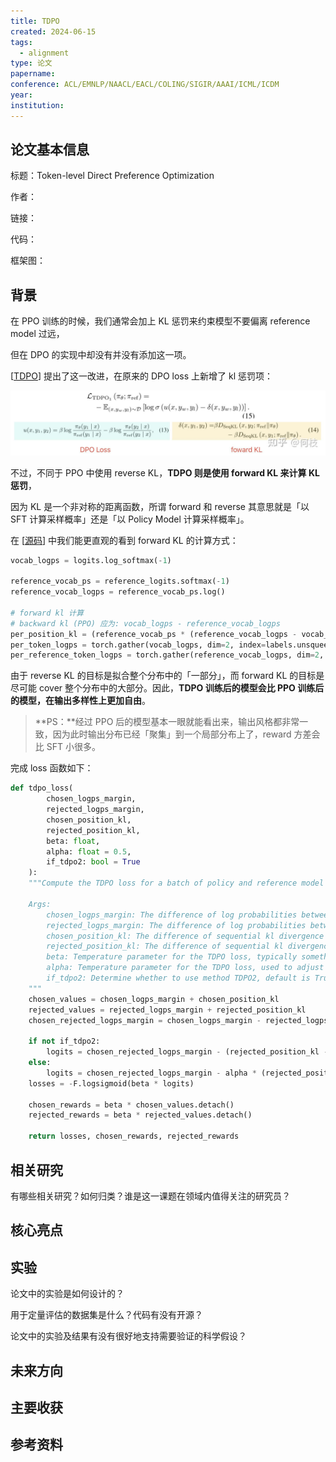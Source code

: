 ```yaml
---
title: TDPO
created: 2024-06-15
tags:
  - alignment
type: 论文
papername: 
conference: ACL/EMNLP/NAACL/EACL/COLING/SIGIR/AAAI/ICML/ICDM
year: 
institution:
---
```


## 论文基本信息

标题：Token-level Direct Preference Optimization

作者：

链接：

代码：

框架图：


## 背景

在 PPO 训练的时候，我们通常会加上 KL 惩罚来约束模型不要偏离 reference model 过远，

但在 DPO 的实现中却没有并没有添加这一项。

[[TDPO](https://link.zhihu.com/?target=https%3A//arxiv.org/pdf/2404.11999)] 提出了这一改进，在原来的 DPO loss 上新增了 kl 惩罚项：

![](img/Pasted%20image%2020240615170821.png)

不过，不同于 PPO 中使用 reverse KL，**TDPO 则是使用 forward KL 来计算 KL 惩罚**，

因为 KL 是一个非对称的距离函数，所谓 forward 和 reverse 其意思就是「以 SFT 计算采样概率」还是「以 Policy Model 计算采样概率」。

在 [[源码](https://link.zhihu.com/?target=https%3A//github.com/Vance0124/Token-level-Direct-Preference-Optimization/blob/4f533a7bf8944d287c89a451c2006027e3353f56/trainers.py%23L145)] 中我们能更直观的看到 forward KL 的计算方式：

```python
vocab_logps = logits.log_softmax(-1)

reference_vocab_ps = reference_logits.softmax(-1)
reference_vocab_logps = reference_vocab_ps.log()

# forward kl 计算
# backward kl (PPO) 应为: vocab_logps - reference_vocab_logps
per_position_kl = (reference_vocab_ps * (reference_vocab_logps - vocab_logps)).sum(-1)
per_token_logps = torch.gather(vocab_logps, dim=2, index=labels.unsqueeze(2)).squeeze(2)
per_reference_token_logps = torch.gather(reference_vocab_logps, dim=2, index=labels.unsqueeze(2)).squeeze(2)
```

由于 reverse KL 的目标是拟合整个分布中的「一部分」，而 forward KL 的目标是尽可能 cover 整个分布中的大部分。因此，**TDPO 训练后的模型会比 PPO 训练后的模型，在输出多样性上更加自由**。

> **PS：**经过 PPO 后的模型基本一眼就能看出来，输出风格都非常一致，因为此时输出分布已经「聚集」到一个局部分布上了，reward 方差会比 SFT 小很多。

完成 loss 函数如下：

```python
def tdpo_loss(
        chosen_logps_margin,
        rejected_logps_margin,
        chosen_position_kl,
        rejected_position_kl,
        beta: float, 
        alpha: float = 0.5, 
        if_tdpo2: bool = True
    ):
    """Compute the TDPO loss for a batch of policy and reference model log probabilities.

    Args:
        chosen_logps_margin: The difference of log probabilities between the policy model and the reference model for the chosen responses. Shape: (batch_size,)
        rejected_logps_margin: The difference of log probabilities between the policy model and the reference model for the rejected responses. Shape: (batch_size,)
        chosen_position_kl: The difference of sequential kl divergence between the policy model and the reference model for the chosen responses. Shape: (batch_size,)
        rejected_position_kl: The difference of sequential kl divergence between the policy model and the reference model for the rejected responses. Shape: (batch_size,)
        beta: Temperature parameter for the TDPO loss, typically something in the range of 0.1 to 0.5. We ignore the reference model as beta -> 0.
        alpha: Temperature parameter for the TDPO loss, used to adjust the impact of sequential kl divergence.
        if_tdpo2: Determine whether to use method TDPO2, default is True; if False, then use method TDPO1.
    """
    chosen_values = chosen_logps_margin + chosen_position_kl
    rejected_values = rejected_logps_margin + rejected_position_kl
    chosen_rejected_logps_margin = chosen_logps_margin - rejected_logps_margin

    if not if_tdpo2:
        logits = chosen_rejected_logps_margin - (rejected_position_kl - chosen_position_kl)    # tdpo1
    else:
        logits = chosen_rejected_logps_margin - alpha * (rejected_position_kl - chosen_position_kl.detach())  # tdpo2
    losses = -F.logsigmoid(beta * logits)

    chosen_rewards = beta * chosen_values.detach()
    rejected_rewards = beta * rejected_values.detach()

    return losses, chosen_rewards, rejected_rewards
```

## 相关研究
有哪些相关研究？如何归类？谁是这一课题在领域内值得关注的研究员？



## 核心亮点



## 实验
论文中的实验是如何设计的？

用于定量评估的数据集是什么？代码有没有开源？

论文中的实验及结果有没有很好地支持需要验证的科学假设？



## 未来方向



## 主要收获


## 参考资料
